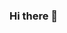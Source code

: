 ### Hi there 👋

<!--
**DivyanshuGaur/DivyanshuGaur** is a ✨ _special_ ✨ repository because its `README.md` (this file) appears on your GitHub profile.

Here are some ideas to get you started:

- 🔭 I’m currently working on Machine Learning,Data Science
- 🌱 I’m currently learning Deep Learning
- 📫 How to reach me: https://www.linkedin.com/in/divyanshu-gaur-a52138174/

-->
